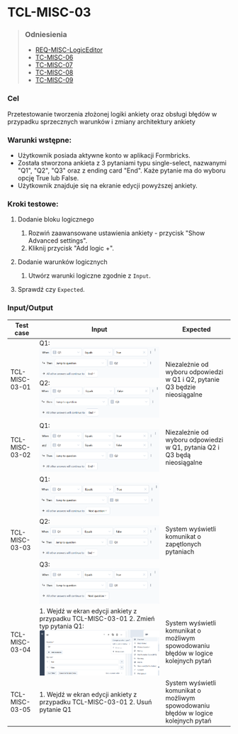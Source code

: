 # TCL-MISC-03

> ### Odniesienia
> - [REQ-MISC-LogicEditor](../../../requirements.md#req-misc-LogicEditor)
> - [TC-MISC-06](../../high-level/misc.md#tc-misc-06)
> - [TC-MISC-07](../../high-level/misc.md#tc-misc-07)
> - [TC-MISC-08](../../high-level/misc.md#tc-misc-08)
> - [TC-MISC-09](../../high-level/misc.md#tc-misc-09)


### Cel
Przetestowanie tworzenia złożonej logiki ankiety oraz obsługi błędów w przypadku sprzecznych warunków i zmiany architektury ankiety


### Warunki wstępne:
- Użytkownik posiada aktywne konto w aplikacji Formbricks. 
- Została stworzona ankieta z 3 pytaniami typu single-select, nazwanymi "Q1", "Q2", "Q3" oraz z ending card "End". Każe pytanie ma do wyboru opcję True lub False.
- Użytkownik znajduje się na ekranie edycji powyższej ankiety.


### Kroki testowe:
  1. Dodanie bloku logicznego
       1. Rozwiń zaawansowane ustawienia ankiety - przycisk "Show Advanced settings".
       2. Kliknij przycisk "Add logic +".

  2. Dodanie warunków logicznych
       1. Utwórz warunki logiczne zgodnie z `Input`.

  3. Sprawdź czy `Expected`.


### Input/Output

| Test case | Input | Expected |
| ---       | ------      |    ---   |
TCL-MISC-03-01 | Q1:![alt text](image-4.png) Q2: ![alt text](image-5.png) | Niezależnie od wyboru odpowiedzi w Q1 i Q2, pytanie Q3 będzie nieosiągalne |
TCL-MISC-03-02 | Q1:![alt text](image-6.png) | Niezależnie od wyboru odpowiedzi w Q1, pytania Q2 i Q3 będą nieosiągalne |
TCL-MISC-03-03 | Q1:![alt text](image-7.png)  Q2:![alt text](image-8.png)  Q3: ![alt text](image-9.png) | System wyświetli komunikat o zapętlonych pytaniach |
TCL-MISC-03-04 | 1. Wejdź w ekran edycji ankiety z przypadku TCL-MISC-03-01  2. Zmień typ pytania Q1: ![alt text](image-10.png)| System wyświetli komunikat o możliwym spowodowaniu błędów w logice kolejnych pytań |
TCL-MISC-03-05 | 1. Wejdź w ekran edycji ankiety z przypadku TCL-MISC-03-01  2. Usuń pytanie Q1 | System wyświetli komunikat o możliwym spowodowaniu błędów w logice kolejnych pytań |
